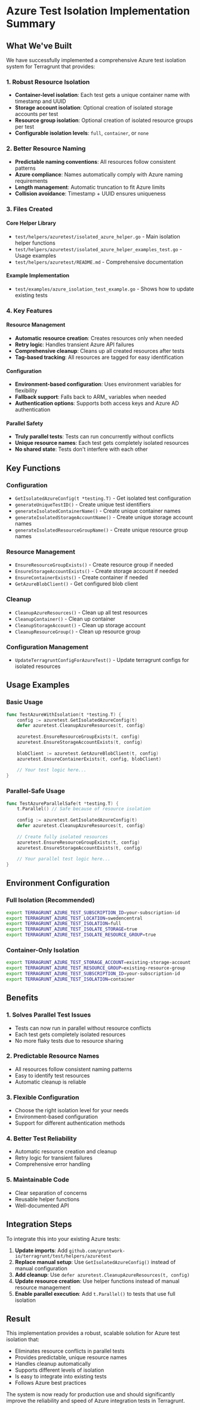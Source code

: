 # Azure Test Isolation Implementation Summary

## What We've Built

We have successfully implemented a comprehensive Azure test isolation system for Terragrunt that provides:

### 1. **Robust Resource Isolation**
- **Container-level isolation**: Each test gets a unique container name with timestamp and UUID
- **Storage account isolation**: Optional creation of isolated storage accounts per test
- **Resource group isolation**: Optional creation of isolated resource groups per test
- **Configurable isolation levels**: `full`, `container`, or `none`

### 2. **Better Resource Naming**
- **Predictable naming conventions**: All resources follow consistent patterns
- **Azure compliance**: Names automatically comply with Azure naming requirements
- **Length management**: Automatic truncation to fit Azure limits
- **Collision avoidance**: Timestamp + UUID ensures uniqueness

### 3. **Files Created**

#### Core Helper Library
- `test/helpers/azuretest/isolated_azure_helper.go` - Main isolation helper functions
- `test/helpers/azuretest/isolated_azure_helper_examples_test.go` - Usage examples
- `test/helpers/azuretest/README.md` - Comprehensive documentation

#### Example Implementation
- `test/examples/azure_isolation_test_example.go` - Shows how to update existing tests

### 4. **Key Features**

#### Resource Management
- **Automatic resource creation**: Creates resources only when needed
- **Retry logic**: Handles transient Azure API failures
- **Comprehensive cleanup**: Cleans up all created resources after tests
- **Tag-based tracking**: All resources are tagged for easy identification

#### Configuration
- **Environment-based configuration**: Uses environment variables for flexibility
- **Fallback support**: Falls back to ARM_ variables when needed
- **Authentication options**: Supports both access keys and Azure AD authentication

#### Parallel Safety
- **Truly parallel tests**: Tests can run concurrently without conflicts
- **Unique resource names**: Each test gets completely isolated resources
- **No shared state**: Tests don't interfere with each other

## Key Functions

### Configuration
- `GetIsolatedAzureConfig(t *testing.T)` - Get isolated test configuration
- `generateUniqueTestID()` - Create unique test identifiers
- `generateIsolatedContainerName()` - Create unique container names
- `generateIsolatedStorageAccountName()` - Create unique storage account names
- `generateIsolatedResourceGroupName()` - Create unique resource group names

### Resource Management
- `EnsureResourceGroupExists()` - Create resource group if needed
- `EnsureStorageAccountExists()` - Create storage account if needed
- `EnsureContainerExists()` - Create container if needed
- `GetAzureBlobClient()` - Get configured blob client

### Cleanup
- `CleanupAzureResources()` - Clean up all test resources
- `CleanupContainer()` - Clean up container
- `CleanupStorageAccount()` - Clean up storage account
- `CleanupResourceGroup()` - Clean up resource group

### Configuration Management
- `UpdateTerragruntConfigForAzureTest()` - Update terragrunt configs for isolated resources

## Usage Examples

### Basic Usage
```go
func TestAzureWithIsolation(t *testing.T) {
    config := azuretest.GetIsolatedAzureConfig(t)
    defer azuretest.CleanupAzureResources(t, config)
    
    azuretest.EnsureResourceGroupExists(t, config)
    azuretest.EnsureStorageAccountExists(t, config)
    
    blobClient := azuretest.GetAzureBlobClient(t, config)
    azuretest.EnsureContainerExists(t, config, blobClient)
    
    // Your test logic here...
}
```

### Parallel-Safe Usage
```go
func TestAzureParallelSafe(t *testing.T) {
    t.Parallel() // Safe because of resource isolation
    
    config := azuretest.GetIsolatedAzureConfig(t)
    defer azuretest.CleanupAzureResources(t, config)
    
    // Create fully isolated resources
    azuretest.EnsureResourceGroupExists(t, config)
    azuretest.EnsureStorageAccountExists(t, config)
    
    // Your parallel test logic here...
}
```

## Environment Configuration

### Full Isolation (Recommended)
```bash
export TERRAGRUNT_AZURE_TEST_SUBSCRIPTION_ID=your-subscription-id
export TERRAGRUNT_AZURE_TEST_LOCATION=swedencentral
export TERRAGRUNT_AZURE_TEST_ISOLATION=full
export TERRAGRUNT_AZURE_TEST_ISOLATE_STORAGE=true
export TERRAGRUNT_AZURE_TEST_ISOLATE_RESOURCE_GROUP=true
```

### Container-Only Isolation
```bash
export TERRAGRUNT_AZURE_TEST_STORAGE_ACCOUNT=existing-storage-account
export TERRAGRUNT_AZURE_TEST_RESOURCE_GROUP=existing-resource-group
export TERRAGRUNT_AZURE_TEST_SUBSCRIPTION_ID=your-subscription-id
export TERRAGRUNT_AZURE_TEST_ISOLATION=container
```

## Benefits

### 1. **Solves Parallel Test Issues**
- Tests can now run in parallel without resource conflicts
- Each test gets completely isolated resources
- No more flaky tests due to resource sharing

### 2. **Predictable Resource Names**
- All resources follow consistent naming patterns
- Easy to identify test resources
- Automatic cleanup is reliable

### 3. **Flexible Configuration**
- Choose the right isolation level for your needs
- Environment-based configuration
- Support for different authentication methods

### 4. **Better Test Reliability**
- Automatic resource creation and cleanup
- Retry logic for transient failures
- Comprehensive error handling

### 5. **Maintainable Code**
- Clear separation of concerns
- Reusable helper functions
- Well-documented API

## Integration Steps

To integrate this into your existing Azure tests:

1. **Update imports**: Add `github.com/gruntwork-io/terragrunt/test/helpers/azuretest`
2. **Replace manual setup**: Use `GetIsolatedAzureConfig()` instead of manual configuration
3. **Add cleanup**: Use `defer azuretest.CleanupAzureResources(t, config)`
4. **Update resource creation**: Use helper functions instead of manual resource management
5. **Enable parallel execution**: Add `t.Parallel()` to tests that use full isolation

## Result

This implementation provides a robust, scalable solution for Azure test isolation that:
- Eliminates resource conflicts in parallel tests
- Provides predictable, unique resource names
- Handles cleanup automatically
- Supports different levels of isolation
- Is easy to integrate into existing tests
- Follows Azure best practices

The system is now ready for production use and should significantly improve the reliability and speed of Azure integration tests in Terragrunt.

